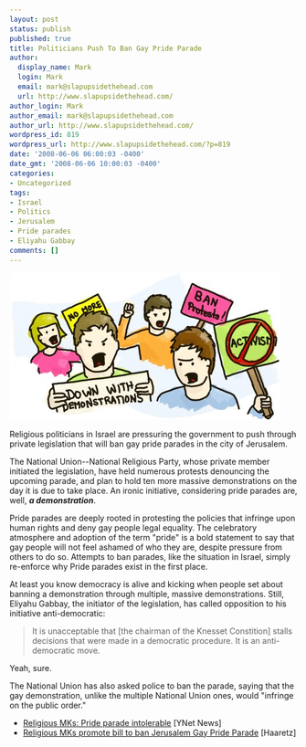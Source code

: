 ```yaml
---
layout: post
status: publish
published: true
title: Politicians Push To Ban Gay Pride Parade
author:
  display_name: Mark
  login: Mark
  email: mark@slapupsidethehead.com
  url: http://www.slapupsidethehead.com/
author_login: Mark
author_email: mark@slapupsidethehead.com
author_url: http://www.slapupsidethehead.com/
wordpress_id: 819
wordpress_url: http://www.slapupsidethehead.com/?p=819
date: '2008-06-06 06:00:03 -0400'
date_gmt: '2008-06-06 10:00:03 -0400'
categories:
- Uncategorized
tags:
- Israel
- Politics
- Jerusalem
- Pride parades
- Eliyahu Gabbay
comments: []
---
```

![Protest protest](/wp-content/media/2008/06/protest-protest.jpg "It's a protest protest")

Religious politicians in Israel are pressuring the government to push through private legislation that will ban gay pride parades in the city of Jerusalem.

The National Union--National Religious Party, whose private member initiated the legislation, have held numerous protests denouncing the upcoming parade, and plan to hold ten more massive demonstrations on the day it is due to take place. An ironic initiative, considering pride parades are, well, **_a demonstration_**.

Pride parades are deeply rooted in protesting the policies that infringe upon human rights and deny gay people legal equality. The celebratory atmosphere and adoption of the term "pride" is a bold statement to say that gay people will not feel ashamed of who they are, despite pressure from others to do so. Attempts to ban parades, like the situation in Israel, simply re-enforce why Pride parades exist in the first place.

At least you know democracy is alive and kicking when people set about banning a demonstration through multiple, massive demonstrations. Still, Eliyahu Gabbay, the initiator of the legislation, has called opposition to his initiative anti-democratic:

> It is unacceptable that [the chairman of the Knesset Constition] stalls decisions that were made in a democratic procedure. It is an anti-democratic move.

Yeah, sure.

The National Union has also asked police to ban the parade, saying that the gay demonstration, unlike the multiple National Union ones, would "infringe on the public order."

- [Religious MKs: Pride parade intolerable](http://www.ynetnews.com/articles/0,7340,L-3552094,00.html) [YNet News]
- [Religious MKs promote bill to ban Jerusalem Gay Pride Parade](http://www.haaretz.com/hasen/spages/990214.html) [Haaretz]
